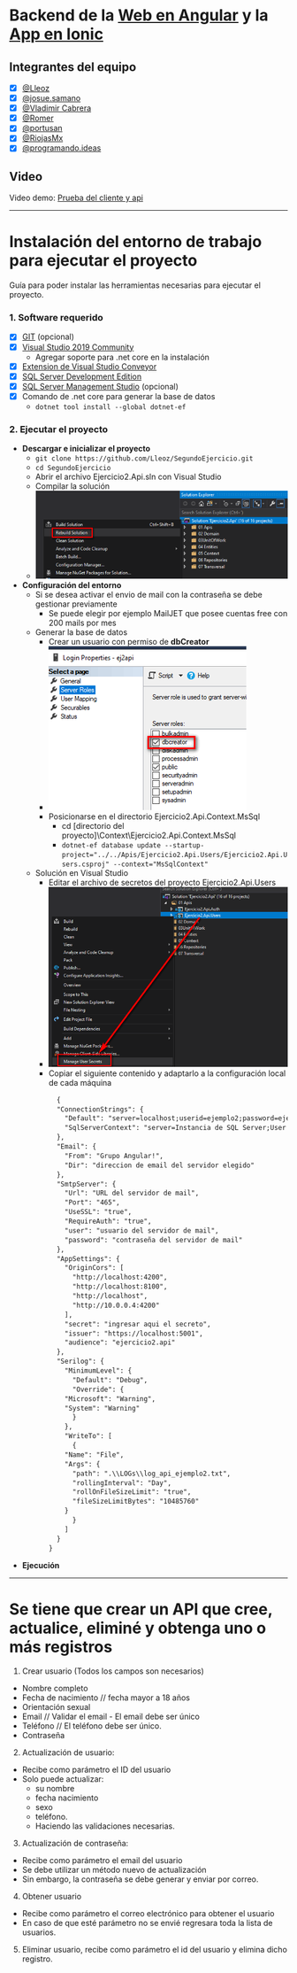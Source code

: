 # Backend de la [Web en Angular](https://github.com/Lleoz/proyectoLogin) y la [App en Ionic](https://github.com/EquipoAngular/proyectoIonic)

## Integrantes del equipo

- [x] [@Lleoz](https://discordapp.com/users/476574369229832203)
- [x] [@josue.samano](https://discordapp.com/users/335850826318741506)
- [x] [@Vladimir Cabrera](https://discordapp.com/users/683745689892815043)
- [x] [@Romer](https://discordapp.com/users/702955480267358329)
- [x] [@portusan](https://discordapp.com/users/717776768244908053)
- [x] [@RiojasMx](https://discordapp.com/users/201813752356536320)
- [x] [@programando.ideas](https://discordapp.com/users/716354253081542666)

## Video
Video demo: [Prueba del cliente y api](https://youtu.be/1rJqbYze7-4)

------------
# Instalación del entorno de trabajo para ejecutar el proyecto
Guía para poder instalar las herramientas necesarias para ejecutar el proyecto.
### 1. Software requerido
- [x] [GIT](https://git-scm.com/downloads) (opcional)
- [x] [Visual Studio 2019 Community](https://visualstudio.microsoft.com/es/vs/community/)
	- Agregar soporte para .net core en la instalación
- [x] [Extension de Visual Studio Conveyor](https://marketplace.visualstudio.com/items?itemName=vs-publisher-1448185.ConveyorbyKeyoti)
- [x] [SQL Server Development Edition](https://go.microsoft.com/fwlink/?linkid=866662)
- [x] [SQL Server Management Studio](https://docs.microsoft.com/en-us/sql/ssms/download-sql-server-management-studio-ssms?view=sql-server-ver15) (opcional)
- [x] Comando de .net core para generar la base de datos
	- `dotnet tool install --global dotnet-ef`

### 2. Ejecutar el proyecto
- **Descargar e inicializar el proyecto**
  - `git clone https://github.com/Lleoz/SegundoEjercicio.git`
  - `cd SegundoEjercicio`
  - Abrir el archivo Ejercicio2.Api.sln con Visual Studio
  - Compilar la solución
  - ![alt text](https://github.com/Lleoz/SegundoEjercicio/blob/master/images/inst01.png)
- **Configuración del entorno**
  - Si se desea activar el envio de mail con la contraseña se debe gestionar previamente
  	- Se puede elegir por ejemplo MailJET que posee cuentas free con 200 mails por mes
  - Generar la base de datos
  	- Crear un usuario con permiso de **dbCreator**
	- ![alt text](https://github.com/Lleoz/SegundoEjercicio/blob/master/images/inst03.png)
	- Posicionarse en el directorio Ejercicio2.Api.Context.MsSql
		- cd [directorio del proyecto]\Context\Ejercicio2.Api.Context.MsSql
		- `dotnet-ef database update --startup-project="../../Apis/Ejercicio2.Api.Users/Ejercicio2.Api.Users.csproj" --context="MsSqlContext"`
  - Solución en Visual Studio
  	- Editar el archivo de secretos del proyecto Ejercicio2.Api.Users
  	- ![alt text](https://github.com/Lleoz/SegundoEjercicio/blob/master/images/inst02.png)
  	- Copiar el siguiente contenido y adaptarlo a la configuración local de cada máquina
		```xml
		  {
		  "ConnectionStrings": {
		    "Default": "server=localhost;userid=ejemplo2;password=ejemplo2;database=Ejemplo2DB;connectionreset=true;Allow User Variables=True;SslMode=none",
		    "SqlServerContext": "server=Instancia de SQL Server;User Id=usuario;Password=contraseña;Database=Ejemplo2ApiDB;"
		  },
		  "Email": {
		    "From": "Grupo Angular!",
		    "Dir": "direccion de email del servidor elegido"
		  },
		  "SmtpServer": {
		    "Url": "URL del servidor de mail",
		    "Port": "465",
		    "UseSSL": "true",
		    "RequireAuth": "true",
		    "user": "usuario del servidor de mail",
		    "password": "contraseña del servidor de mail"
		  },
		  "AppSettings": {
		    "OriginCors": [
		      "http://localhost:4200",
		      "http://localhost:8100",
		      "http://localhost",
		      "http://10.0.0.4:4200"
		    ],
		    "secret": "ingresar aqui el secreto",
		    "issuer": "https://localhost:5001",
		    "audience": "ejercicio2.api"
		  },
		  "Serilog": {
		    "MinimumLevel": {
		      "Default": "Debug",
		      "Override": {
			"Microsoft": "Warning",
			"System": "Warning"
		      }
		    },
		    "WriteTo": [
		      {
			"Name": "File",
			"Args": {
			  "path": ".\\LOGs\\log_api_ejemplo2.txt",
			  "rollingInterval": "Day",
			  "rollOnFileSizeLimit": "true",
			  "fileSizeLimitBytes": "10485760"
			}
		      }
		    ]
		  }
		}
		```
- **Ejecución**

------------


# Se tiene que crear un API que cree, actualice, eliminé y obtenga uno o más registros

1) Crear usuario (Todos los campos son necesarios) 
- Nombre completo
- Fecha de nacimiento // fecha mayor a 18 años
- Orientación sexual
- Email // Validar el email - El email debe ser único
- Teléfono // El teléfono debe ser único.
- Contraseña

2) Actualización de usuario:
- Recibe como parámetro el ID del usuario
- Solo puede actualizar:
	- su nombre
	- fecha nacimiento
	- sexo
	- teléfono. 
	- Haciendo las validaciones necesarias.

3) Actualización de contraseña:
- Recibe como parámetro el email del usuario
- Se debe utilizar un método nuevo de actualización
- Sin embargo, la contraseña se debe generar y enviar por correo.

4) Obtener usuario
- Recibe como parámetro el correo electrónico para obtener el usuario 
- En caso de que esté parámetro no se envié regresara toda la lista de usuarios.

5) Eliminar usuario, recibe como parámetro el id del usuario y elimina dicho registro.
